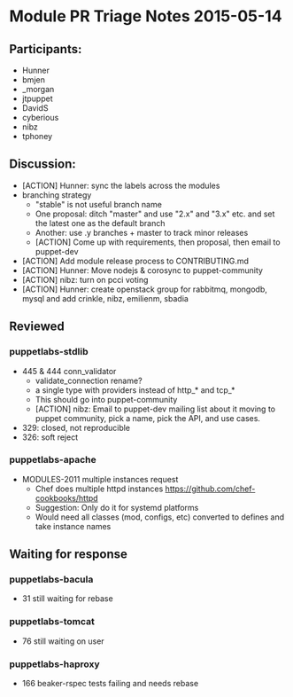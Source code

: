 # Module PR Triage Notes 2015-05-14

## Participants:
* Hunner
* bmjen
* _morgan
* jtpuppet
* DavidS
* cyberious
* nibz
* tphoney

## Discussion:
* [ACTION] Hunner: sync the labels across the modules
* branching strategy
  * "stable" is not useful branch name
  * One proposal: ditch "master" and use "2.x" and "3.x" etc. and set the latest one as the default branch
  * Another: use .y branches + master to track minor releases
  * [ACTION] Come up with requirements, then proposal, then email to puppet-dev
* [ACTION] Add module release process to CONTRIBUTING.md
* [ACTION] Hunner: Move nodejs & corosync to puppet-community
* [ACTION] nibz: turn on pcci voting
* [ACTION] Hunner: create openstack group for rabbitmq, mongodb, mysql and add crinkle, nibz, emilienm, sbadia

## Reviewed
### puppetlabs-stdlib
* 445 & 444 conn_validator
  * validate_connection rename?
  * a single type with providers instead of http_* and tcp_*
  * This should go into puppet-community
  * [ACTION] nibz: Email to puppet-dev mailing list about it moving to puppet community, pick a name, pick the API, and use cases.
* 329: closed, not reproducible
* 326: soft reject

### puppetlabs-apache
* MODULES-2011 multiple instances request
  * Chef does multiple httpd instances https://github.com/chef-cookbooks/httpd
  * Suggestion: Only do it for systemd platforms
  * Would need all classes (mod, configs, etc) converted to defines and take instance names

## Waiting for response
### puppetlabs-bacula
* 31 still waiting for rebase

### puppetlabs-tomcat
* 76 still waiting on user

### puppetlabs-haproxy
* 166 beaker-rspec tests failing and needs rebase


